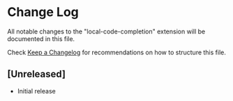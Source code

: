 # Change Log

All notable changes to the "local-code-completion" extension will be documented in this file.

Check [Keep a Changelog](http://keepachangelog.com/) for recommendations on how to structure this file.

## [Unreleased]

- Initial release